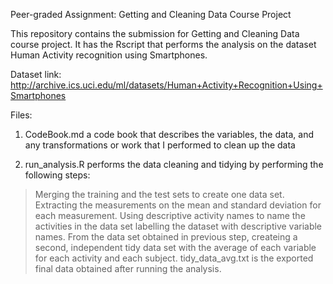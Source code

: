 Peer-graded Assignment: Getting and Cleaning Data Course Project

This repository contains the submission for Getting and Cleaning Data course project. It has the Rscript that performs the analysis on the dataset Human Activity recognition using Smartphones.

Dataset link: http://archive.ics.uci.edu/ml/datasets/Human+Activity+Recognition+Using+Smartphones

Files:

1. CodeBook.md a code book that describes the variables, the data, and any transformations or work that I performed to clean up the data

2. run_analysis.R performs the data cleaning and tidying by performing the following steps:

> Merging the training and the test sets to create one data set.
> Extracting the measurements on the mean and standard deviation for each measurement.
> Using descriptive activity names to name the activities in the data set
> labelling the dataset with descriptive variable names.
> From the data set obtained in previous step, createing a second, independent tidy data set with the average of each variable for each       activity and each subject.
> tidy_data_avg.txt is the exported final data obtained after running the analysis.
